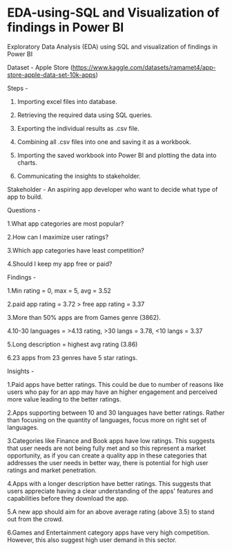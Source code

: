 # EDA-using-SQL and Visualization of findings in Power BI
Exploratory Data Analysis (EDA) using SQL and visualization of findings in Power BI

Dataset - Apple Store    (https://www.kaggle.com/datasets/ramamet4/app-store-apple-data-set-10k-apps)

Steps - 

1. Importing excel files into database.

2. Retrieving the required data using SQL queries.

3. Exporting the individual results as .csv file.

4. Combining all .csv files into one and saving it as a workbook.

5. Importing the saved workbook into Power BI and plotting the data into charts.

6. Communicating the insights to stakeholder.

Stakeholder - An aspiring app developer who want to decide what type of app to build.

Questions - 

1.What app categories are most popular?

2.How can I maximize user ratings?

3.Which app categories have least competition?

4.Should I keep my app free or paid?

Findings - 

1.Min rating = 0, max = 5, avg = 3.52

2.paid app rating = 3.72 > free app rating = 3.37

3.More than 50% apps are from Games genre (3862).

4.10-30 languages = >4.13 rating, >30 langs = 3.78, <10 langs = 3.37

5.Long description = highest avg rating (3.86)

6.23 apps from 23 genres have 5 star ratings.

Insights - 

1.Paid apps have better ratings. This could be due to number of reasons like users who pay for an app may have an higher engagement and perceived more value leading to the better ratings.

2.Apps supporting between 10 and 30 languages have better ratings. Rather than focusing on the quantity of languages, focus more on right set of languages.

3.Categories like Finance and Book apps have low ratings. This suggests that user needs are not being fully met and so this represent a market opportunity, as if you can create a quality app in these categories that addresses the user needs in better way, there is potential for high user ratings and market penetration.

4.Apps with a longer description have better ratings. This suggests that users appreciate having a clear understanding of the apps' features and capabilities before they download the app. 

5.A new app should aim for an above average rating (above 3.5) to stand out from the crowd.

6.Games and Entertainment category apps have very high competition. However, this also suggest high user demand in this sector.
